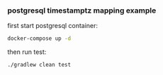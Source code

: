 ### postgresql timestamptz mapping example

first start postgresql container:
```bash
docker-compose up -d
```
then run test:
```bash
./gradlew clean test
```
